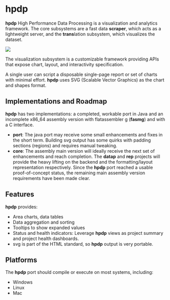 # hpdp #

**hpdp**  High Performance Data Processing is a visualization and analytics framework. The core subsystems are a fast data **scraper**, which acts as a lightweight server, and the **trans**lation subsystem, which visualizes the dataset.

![](HTMLReport.gif)

The visualization subsystem is a customizable framework providing APIs that expose chart, layout, and interactivity specification.

A single user can script a disposable single-page report or set of charts with minimal effort. **hpdp** uses SVG (Scalable Vector Graphics) as the chart and shapes format.

## Implementations and Roadmap ##

**hpdp** has two implementations: a completed, workable port in Java and an incomplete x86_64 assembly version with flatassembler g (**fasmg**) and with a C interface.
* **port**: The java port may receive some small enhancements and fixes in the short term. Building svg output has some quirks with padding sections (regions) and requires manual tweaking.
* **core**: The assembly main version will ideally receive the next set of enhancements and reach completion. The **datap** and **rep** projects will provide the heavy lifting on the backend and the formatting/layout representation respectively. Since the **hpdp** port reached a usable proof-of-concept status, the remaining main assembly version requirements have been made clear.

## Features ##

**hpdp** provides:

* Area charts, data tables
* Data aggregation and sorting
* Tooltips to show expanded values
* Status and health indicators: Leverage **hpdp** views as project summary and project health dashboards.
* svg is part of the HTML standard, so **hpdp** output is very portable.

## Platforms ##

The **hpdp** port should compile or execute on most systems, including:
* Windows
* Linux
* Mac